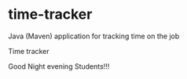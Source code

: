 # time-tracker
Java (Maven) application for tracking time on the job

Time tracker

Good Night  evening Students!!!
